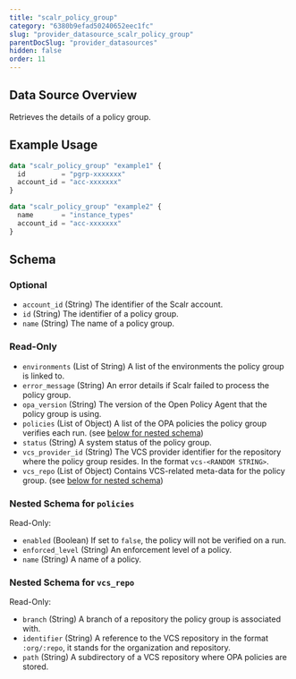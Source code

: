 ```yaml
---
title: "scalr_policy_group"
category: "6380b9efad50240652eec1fc"
slug: "provider_datasource_scalr_policy_group"
parentDocSlug: "provider_datasources"
hidden: false
order: 11
---
```

## Data Source Overview

Retrieves the details of a policy group.

## Example Usage

```terraform
data "scalr_policy_group" "example1" {
  id         = "pgrp-xxxxxxx"
  account_id = "acc-xxxxxxx"
}

data "scalr_policy_group" "example2" {
  name       = "instance_types"
  account_id = "acc-xxxxxxx"
}
```

<!-- Manually filling the schema here because of https://github.com/hashicorp/terraform-plugin-docs/issues/28 -->
## Schema

### Optional

- `account_id` (String) The identifier of the Scalr account.
- `id` (String) The identifier of a policy group.
- `name` (String) The name of a policy group.

### Read-Only

- `environments` (List of String) A list of the environments the policy group is linked to.
- `error_message` (String) An error details if Scalr failed to process the policy group.
- `opa_version` (String) The version of the Open Policy Agent that the policy group is using.
- `policies` (List of Object) A list of the OPA policies the policy group verifies each run. (see [below for nested schema](#nestedatt--policies))
- `status` (String) A system status of the policy group.
- `vcs_provider_id` (String) The VCS provider identifier for the repository where the policy group resides. In the format `vcs-<RANDOM STRING>`.
- `vcs_repo` (List of Object) Contains VCS-related meta-data for the policy group. (see [below for nested schema](#nestedatt--vcs_repo))

<a id="nestedatt--policies"></a>
### Nested Schema for `policies`

Read-Only:

- `enabled` (Boolean) If set to `false`, the policy will not be verified on a run.
- `enforced_level` (String) An enforcement level of a policy.
- `name` (String) A name of a policy.


<a id="nestedatt--vcs_repo"></a>
### Nested Schema for `vcs_repo`

Read-Only:

- `branch` (String) A branch of a repository the policy group is associated with.
- `identifier` (String) A reference to the VCS repository in the format `:org/:repo`, it stands for the organization and repository.
- `path` (String) A subdirectory of a VCS repository where OPA policies are stored.
